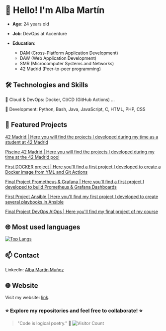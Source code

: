 # 👋 Hello! I'm Alba Martín
- **Age**: 24 years old
- **Job**: DevOps at Accenture
- **Education**:

  - DAM (Cross-Platform Application Development)
  - DAW (Web Application Development)
  - SMR (Microcomputer Systems and Networks)
  - 42 Madrid (Peer-to-peer programming)

## 🛠️ Technologies and Skills
🔹 Cloud & DevOps: Docker, CI/CD (GitHub Actions) ...

🔹 Development: Python, Bash, Java, JavaScript, C, HTML, PHP, CSS

## 🚀 Featured Projects
[42 Madrid | Here you will find the projects I developed during my time as a student at 42 Madrid](https://github.com/albmart2/42Madrid)

[Piscine 42 Madrid | Here you will find the projects I developed during my time at the 42 Madrid pool](https://github.com/albmart2/CPiscine)

[First DOCKER project | Here you'll find a first project I developed to create a Docker image from YML and Git Actions](https://github.com/albmart2/practica-final-devops)

[Final Project Prometheus & Grafana | Here you'll find a first project I developed to build Prometheus & Grafana Dashboards](https://github.com/albmart2/practica_final_prometheus_-_grafana)

[First Project Ansible | Here you'll find my first project I developed to create several playbooks in Ansible](https://github.com/albmart2/practica_final_ansible)

[Final Project DevOps AIOps | Here you'll find my final project of my course](https://github.com/albmart2/proyectoFinalCurso)

## 🌐 Most used languages

[![Top Langs](https://github-readme-stats.vercel.app/api/top-langs/?username=albmart2&theme=tokyonight)](https://github.com/anuraghazra/github-readme-stats)


## 📫 Contact
LinkedIn: [Alba Martín Muñoz](https://www.linkedin.com/in/alba-mart%C3%ADn-mu%C3%B1oz-7741bb250/)

## 🌐 Website
Visit my website: [link](https://www.albamartinmunoz.com/).

### ⭐ Explore my repositories and feel free to collaborate! ⭐

> "Code is logical poetry." 🚀
![Visitor Count](https://komarev.com/ghpvc/?username=akbmart2&style=for-the-badge&color=blue)
